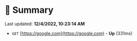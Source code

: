 # 📖 Summary
Last updated: **12/4/2022, 10:23:14 AM**

- `GET` [https://google.com](https://google.com) - **Up** (331ms)

